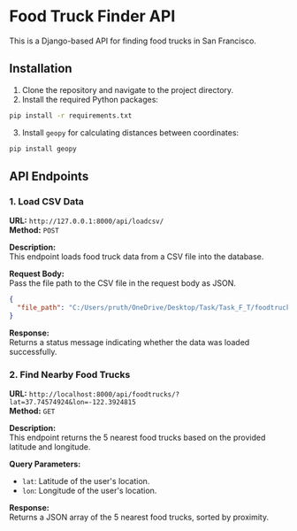 
# Food Truck Finder API

This is a Django-based API for finding food trucks in San Francisco.

## Installation

1. Clone the repository and navigate to the project directory.
2. Install the required Python packages:

```bash
pip install -r requirements.txt
```

3. Install `geopy` for calculating distances between coordinates:

```bash
pip install geopy
```

## API Endpoints

### 1. Load CSV Data

**URL:** `http://127.0.0.1:8000/api/loadcsv/`  
**Method:** `POST`

**Description:**  
This endpoint loads food truck data from a CSV file into the database.

**Request Body:**  
Pass the file path to the CSV file in the request body as JSON.

```json
{
  "file_path": "C:/Users/pruth/OneDrive/Desktop/Task/Task_F_T/foodtruckfinder/food-truck-data.csv"
}
```

**Response:**  
Returns a status message indicating whether the data was loaded successfully.

### 2. Find Nearby Food Trucks

**URL:** `http://localhost:8000/api/foodtrucks/?lat=37.74574924&lon=-122.3924815`  
**Method:** `GET`

**Description:**  
This endpoint returns the 5 nearest food trucks based on the provided latitude and longitude.

**Query Parameters:**
- `lat`: Latitude of the user's location.
- `lon`: Longitude of the user's location.

**Response:**  
Returns a JSON array of the 5 nearest food trucks, sorted by proximity.
